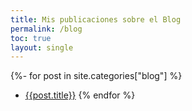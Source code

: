 ```yaml
---
title: Mis publicaciones sobre el Blog
permalink: /blog
toc: true
layout: single
---
```


 {%- for post in site.categories["blog"]  %}
* [{{post.title}}]({{post.url}})
 {% endfor %}